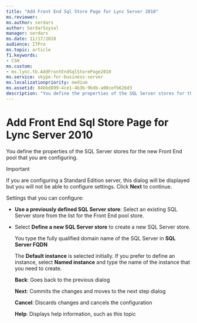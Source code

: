 ```yaml
---
title: "Add Front End Sql Store Page for Lync Server 2010"
ms.reviewer: 
ms.author: serdars
author: SerdarSoysal
manager: serdars
ms.date: 11/17/2018
audience: ITPro
ms.topic: article
f1.keywords:
- CSH
ms.custom:
- ms.lync.tb.AddFrontEndSqlStorePage2010
ms.service: skype-for-business-server
ms.localizationpriority: medium
ms.assetid: 84bbd899-4ce1-4b3b-9bdb-a08cefb626d3
description: "You define the properties of the SQL Server stores for the new Front End pool that you are configuring."
---
```


# Add Front End Sql Store Page for Lync Server 2010
 
You define the properties of the SQL Server stores for the new Front End pool that you are configuring.
  
> [!IMPORTANT]
> If you are configuring a Standard Edition server, this dialog will be displayed but you will not be able to configure settings. Click **Next** to continue.
  
Settings that you can configure:
  
- **Use a previously defined SQL Server store**: Select an existing SQL Server store from the list for the Front End pool store.
    
- Select **Define a new SQL Server store** to create a new SQL Server store.
    
    You type the fully qualified domain name of the SQL Server in **SQL Server FQDN**
    
    The **Default instance** is selected initially. If you prefer to define an instance, select **Named instance** and type the name of the instance that you need to create.
    
  **Back**: Goes back to the previous dialog
  
  **Next**: Commits the changes and moves to the next step dialog
  
  **Cancel**: Discards changes and cancels the configuration
  
  **Help**: Displays help information, such as this topic
  

